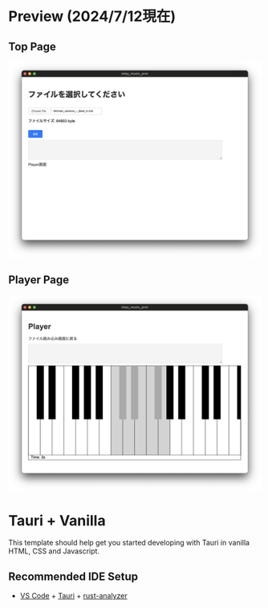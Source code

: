 # Preview (2024/7/12現在)

## Top Page
![TopPage](./src/assets/top-page.png)

## Player Page
![PlayerPage](./src/assets/player-page.png)

# Tauri + Vanilla

This template should help get you started developing with Tauri in vanilla HTML, CSS and Javascript.

## Recommended IDE Setup

- [VS Code](https://code.visualstudio.com/) + [Tauri](https://marketplace.visualstudio.com/items?itemName=tauri-apps.tauri-vscode) + [rust-analyzer](https://marketplace.visualstudio.com/items?itemName=rust-lang.rust-analyzer)

